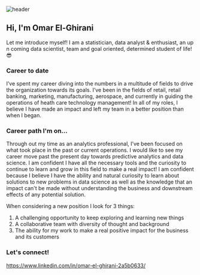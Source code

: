 ![header](https://assets.amuniversal.com/a87892a06cb801301d46001dd8b71c47)

## Hi, I'm Omar El-Ghirani 
Let me introduce myself! I am a statistician, data analyst & enthusiast, an up n coming data scientist, team and goal oriented, determined student of life! :sunglasses:

### Career to date
I’ve spent my career diving into the numbers in a multitude of fields to drive the organization towards its goals. I’ve been in the fields of retail, retail banking, marketing, manufacturing, aerospace, and currently in guiding the operations of heath care technology management! In all of my roles, I believe I have made an impact and left my team in a better position than when I began. 

### Career path I'm on...
Through out my time as an analytics professional, I’ve been focused on what took place in the past or current operations. I would like to see my career move past the present day towards predictive analytics and data science. I am confident I have all the necessary tools and the curiosity to continue to learn and grow in this field to make a real impact! I am confident because I believe I have the ability and natural curiosity to learn about solutions to new problems in data science as well as the knowledge that an impact can't be made without understanding the business and downstream effects of any potential solution. 

When considering a new position I look for 3 things:  
1)	A challenging opportunity to keep exploring and learning new things   
2)	A collaborative team with diversity of thought and background  
3)	The ability for my work to make a real positive impact for the business and its customers  

### Let's connect!
https://www.linkedin.com/in/omar-el-ghirani-2a5b0633/
